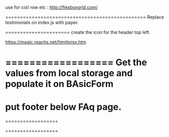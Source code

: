 

use for col/ row etc :
http://flexboxgrid.com/

================================================
Replace testimonials on index.js with paper. 

======================
create the icon for the header top left. 

https://magic.reactjs.net/htmltojsx.htm

==================
Get the values from local storage and populate it on BAsicForm
==================
put footer below FAq page. 
==================

==================


==================





